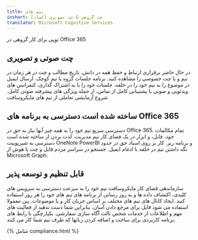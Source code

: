 ```yaml
---
title: تیم های
inshort: چت گروهی & چت تصویری [کساد]
translator: Microsoft Cognitive Services
---
```



توپی برای کار گروهی در Office 365 

## چت صوتی و تصویری
در حال حاضر برقراری ارتباط و حفظ همه در دانش. تاریخ مطالب و چت در هر زمان در تیم و یا چت خصوصی را مشاهده کنید. برنامه جلسات گروه یا تیم کوچک. ارسال ایمیل در موضوع را به تیم خود را در حلقه. جلسات خود را با به اشتراک گذاری، کنفرانس های ویدئویی و صوتی با پشتیبانی کامل از تماس، از جمله ویژگی های پیشرفته صوتی کامل. 
شروع آزمایشی تعاملی از تیم های مایکروسافت 

## ساخته شده است دسترسی به برنامه های Office 365
دسترسی سریع تیم خود را به همه چیز آنها نیاز به حق در Office 365. تمام مکالمات خود، فایل، و ابزار در یک فضای کار تیم مدیریت. لذت بردن از ساخته شده است دسترسی به شیرپوینت OneNote PowerBI و برنامه ریز. کار بر روی اسناد حق در حدود نگه داشتن تیم در حلقه با ادغام ایمیل. جستجو در سراسر مردم فایل و چت با هوش از Microsoft Graph. 

## قابل تنظیم و توسعه پذیر
سازماندهی فضای کار مایکروسافت تیم خود را به سرعت دسترسی به سرویس های کلیدی، اکتشاف داده ها و به روز رسانی از برنامه های تیم های خود را هر روز استفاده کنید. ایجاد کانال های تیم های مختلف بر اساس جریان کار و یا موضوعات. پین معمولا استفاده می شود فایل برای مرجع دادن آسان. بنابراین شما دست ندهید از فعالیت های مهم و اطلاعات از خدمات شخص ثالث آگاه سازی سفارشی. یکپارچگی با رابط های برنامه کاربردی برای ساخت و اضافه کردن رباتها که طرف تیم شما کار می کنند. 




{% شامل compliance.html %}

